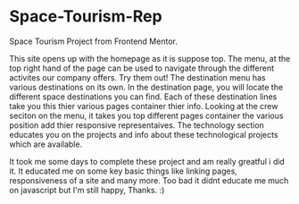 # Space-Tourism-Rep
Space Tourism Project from Frontend Mentor.

This site opens up with the homepage as it is suppose top. 
The menu, at the top right hand of the page can be used to navigate through the different activites our company offers. 
Try them out! The destination menu has various destinations on its own. 
In the destination page, you will locate the different space destinations you can find. 
Each of these destination lines take you this thier various pages container thier info. 
Looking at the crew seciton on the menu, it takes you top different pages container the various position add thier responsive representaives. 
The technology section educates you on the projects and info about these technological projects which are available.


It took me some days to complete these project and am really greatful i did it. 
It educated me on some key basic things like linking pages, responsiveness of a site and many more. 
Too bad it didnt educate me much on javascript but I'm still happy, Thanks. :)
